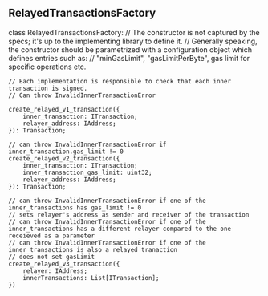 ## RelayedTransactionsFactory

class RelayedTransactionsFactory:
    // The constructor is not captured by the specs; it's up to the implementing library to define it.
    // Generally speaking, the constructor should be parametrized with a configuration object which defines entries such as:
    // "minGasLimit", "gasLimitPerByte", gas limit for specific operations etc.

    // Each implementation is responsible to check that each inner transaction is signed.
    // Can throw InvalidInnerTransactionError

    create_relayed_v1_transaction({
        inner_transaction: ITransaction;
        relayer_address: IAddress;
    }): Transaction;

    // can throw InvalidInnerTransactionError if inner_transaction.gas_limit != 0
    create_relayed_v2_transaction({
        inner_transaction: ITransaction;
        inner_transaction_gas_limit: uint32;
        relayer_address: IAddress;
    }): Transaction;

    // can throw InvalidInnerTransactionError if one of the inner_transactions has gas_limit != 0
    // sets relayer's address as sender and receiver of the transaction
    // can throw InvalidInnerTransactionError if one of the inner_transactions has a different relayer compared to the one receieved as a parameter
    // can throw InvalidInnerTransactionError if one of the inner_transactions is also a relayed tranaction
    // does not set gasLimit
    create_relayed_v3_transaction({
        relayer: IAddress;
        innerTransactions: List[ITransaction];
    })
